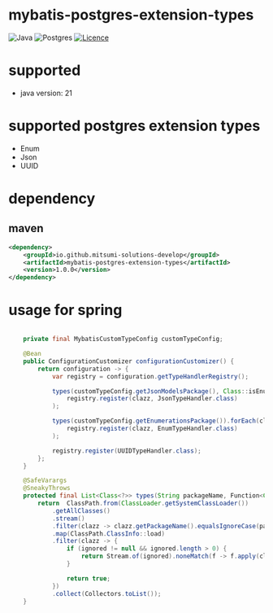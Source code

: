# mybatis-postgres-extension-types
![Java](https://img.shields.io/badge/java-%23ED8B00.svg?style=for-the-badge&logo=openjdk&logoColor=white) ![Postgres](https://img.shields.io/badge/postgres-%23316192.svg?style=for-the-badge&logo=postgresql&logoColor=white) [![Licence](https://img.shields.io/github/license/Ileriayo/markdown-badges?style=for-the-badge)](./LICENSE)

# supported

- java version: 21

# supported postgres extension types

- Enum
- Json
- UUID

# dependency

## maven

```xml
<dependency>
    <groupId>io.github.mitsumi-solutions-develop</groupId>
    <artifactId>mybatis-postgres-extension-types</artifactId>
    <version>1.0.0</version>
</dependency>
```

# usage for spring

```java

    private final MybatisCustomTypeConfig customTypeConfig;

    @Bean
    public ConfigurationCustomizer configurationCustomizer() {
        return configuration -> {
            var registry = configuration.getTypeHandlerRegistry();

            types(customTypeConfig.getJsonModelsPackage(), Class::isEnum).forEach(clazz ->
                registry.register(clazz, JsonTypeHandler.class)
            );

            types(customTypeConfig.getEnumerationsPackage()).forEach(clazz ->
                registry.register(clazz, EnumTypeHandler.class)
            );

            registry.register(UUIDTypeHandler.class);
        };
    }

    @SafeVarargs
    @SneakyThrows
    protected final List<Class<?>> types(String packageName, Function<Class<?>, Boolean>... ignored) {
        return  ClassPath.from(ClassLoader.getSystemClassLoader())
            .getAllClasses()
            .stream()
            .filter(clazz -> clazz.getPackageName().equalsIgnoreCase(packageName))
            .map(ClassPath.ClassInfo::load)
            .filter(clazz -> {
                if (ignored != null && ignored.length > 0) {
                    return Stream.of(ignored).noneMatch(f -> f.apply(clazz));
                }

                return true;
            })
            .collect(Collectors.toList());
    }

```
